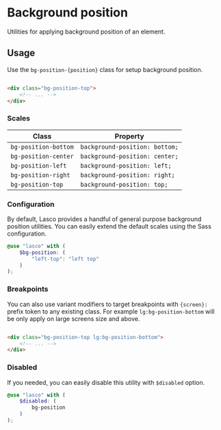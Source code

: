 # Background position

Utilities for applying background position of an element.

## Usage

Use the `bg-position-{position}` class for setup background position.

```html

<div class="bg-position-top">
    <!-- ... -->
</div>
```

### Scales

| Class                | Property                       |
|----------------------|--------------------------------|
| `bg-position-bottom` | `background-position: bottom;` |
| `bg-position-center` | `background-position: center;` |
| `bg-position-left`   | `background-position: left;`   |
| `bg-position-right`  | `background-position: right;`  |
| `bg-position-top`    | `background-position: top;`    |

### Configuration

By default, Lasco provides a handful of general purpose background position utilities. You can easily extend the default
scales using the Sass configuration.

```scss
@use "lasco" with (
    $bg-position: (
        "left-top": "left top"
    )
);
```

### Breakpoints

You can also use variant modifiers to target breakpoints with `{screen}:` prefix token to any existing class. For
example `lg:bg-position-bottom` will be only apply on large screens size and above.

```html

<div class="bg-position-top lg:bg-position-bottom">
    <!-- ... -->
</div>
```

### Disabled

If you needed, you can easily disable this utility with `$disabled` option.

```scss
@use "lasco" with (
    $disabled: (
        bg-position
    )
);
```
